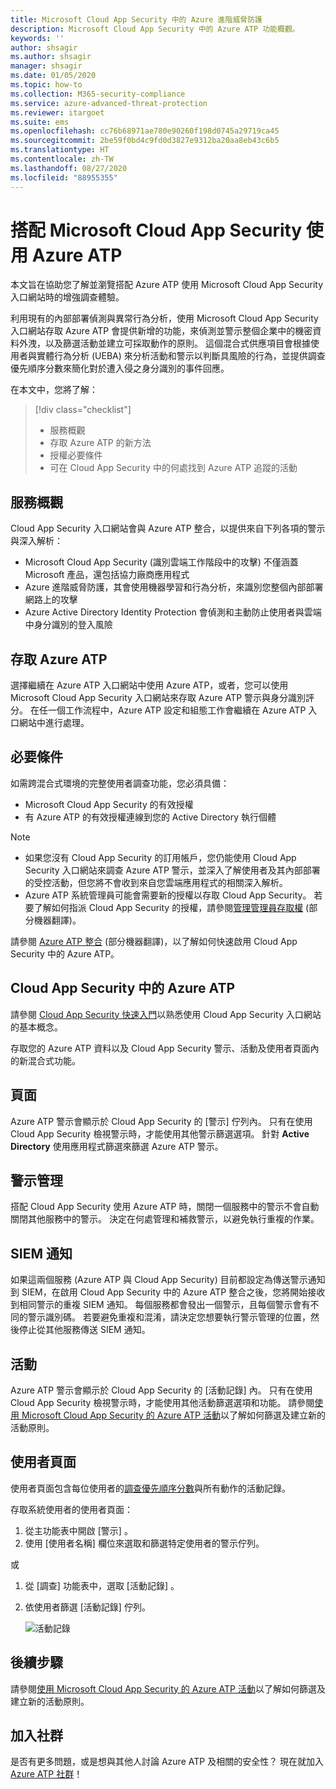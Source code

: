 ```yaml
---
title: Microsoft Cloud App Security 中的 Azure 進階威脅防護
description: Microsoft Cloud App Security 中的 Azure ATP 功能概觀。
keywords: ''
author: shsagir
ms.author: shsagir
manager: shsagir
ms.date: 01/05/2020
ms.topic: how-to
ms.collection: M365-security-compliance
ms.service: azure-advanced-threat-protection
ms.reviewer: itargoet
ms.suite: ems
ms.openlocfilehash: cc76b68971ae780e90260f198d0745a29719ca45
ms.sourcegitcommit: 2be59f0bd4c9fd0d3827e9312ba20aa8eb43c6b5
ms.translationtype: HT
ms.contentlocale: zh-TW
ms.lasthandoff: 08/27/2020
ms.locfileid: "88955355"
---
```

# <a name="using-azure-atp-with-microsoft-cloud-app-security"></a>搭配 Microsoft Cloud App Security 使用 Azure ATP

本文旨在協助您了解並瀏覽搭配 Azure ATP 使用 Microsoft Cloud App Security 入口網站時的增強調查體驗。

利用現有的內部部署偵測與異常行為分析，使用 Microsoft Cloud App Security 入口網站存取 Azure ATP 會提供新增的功能，來偵測並警示整個企業中的機密資料外洩，以及篩選活動並建立可採取動作的原則。 這個混合式供應項目會根據使用者與實體行為分析 (UEBA) 來分析活動和警示以判斷具風險的行為，並提供調查優先順序分數來簡化對於遭入侵之身分識別的事件回應。

在本文中，您將了解：

> [!div class="checklist"]
>
> - 服務概觀
> - 存取 Azure ATP 的新方法
> - 授權必要條件
> - 可在 Cloud App Security 中的何處找到 Azure ATP 追蹤的活動

## <a name="service-overview"></a>服務概觀

Cloud App Security 入口網站會與 Azure ATP 整合，以提供來自下列各項的警示與深入解析：

- Microsoft Cloud App Security (識別雲端工作階段中的攻擊) 不僅涵蓋 Microsoft 產品，還包括協力廠商應用程式
- Azure 進階威脅防護，其會使用機器學習和行為分析，來識別您整個內部部署網路上的攻擊
- Azure Active Directory Identity Protection 會偵測和主動防止使用者與雲端中身分識別的登入風險

## <a name="access-azure-atp"></a>存取 Azure ATP

選擇繼續在 Azure ATP 入口網站中使用 Azure ATP，或者，您可以使用 Microsoft Cloud App Security 入口網站來存取 Azure ATP 警示與身分識別評分。 在任一個工作流程中，Azure ATP 設定和組態工作會繼續在 Azure ATP 入口網站中進行處理。

## <a name="prerequisites"></a>必要條件

如需跨混合式環境的完整使用者調查功能，您必須具備：

- Microsoft Cloud App Security 的有效授權
- 有 Azure ATP 的有效授權連線到您的 Active Directory 執行個體

>[!NOTE]
>
> - 如果您沒有 Cloud App Security 的訂用帳戶，您仍能使用 Cloud App Security 入口網站來調查 Azure ATP 警示，並深入了解使用者及其內部部署的受控活動，但您將不會收到來自您雲端應用程式的相關深入解析。
> - Azure ATP 系統管理員可能會需要新的授權以存取 Cloud App Security。 若要了解如何指派 Cloud App Security 的授權，請參閱[管理管理員存取權](/cloud-app-security/manage-admins) \(部分機器翻譯\)。

請參閱 [Azure ATP 整合](/cloud-app-security/aatp-integration) \(部分機器翻譯\)，以了解如何快速啟用 Cloud App Security 中的 Azure ATP。

## <a name="azure-atp-in-cloud-app-security"></a>Cloud App Security 中的 Azure ATP

請參閱 [Cloud App Security 快速入門](/cloud-app-security/getting-started-with-cloud-app-security)以熟悉使用 Cloud App Security 入口網站的基本概念。

存取您的 Azure ATP 資料以及 Cloud App Security 警示、活動及使用者頁面內的新混合式功能。

## <a name="alerts"></a>頁面

Azure ATP 警示會顯示於 Cloud App Security 的 [警示]  佇列內。 只有在使用 Cloud App Security 檢視警示時，才能使用其他警示篩選選項。 針對 **Active Directory** 使用應用程式篩選來篩選 Azure ATP 警示。

## <a name="alert-management"></a>警示管理

搭配 Cloud App Security 使用 Azure ATP 時，關閉一個服務中的警示不會自動關閉其他服務中的警示。 決定在何處管理和補救警示，以避免執行重複的作業。

## <a name="siem-notification"></a>SIEM 通知

如果這兩個服務 (Azure ATP 與 Cloud App Security) 目前都設定為傳送警示通知到 SIEM，在啟用 Cloud App Security 中的 Azure ATP 整合之後，您將開始接收到相同警示的重複 SIEM 通知。 每個服務都會發出一個警示，且每個警示會有不同的警示識別碼。 若要避免重複和混淆，請決定您想要執行警示管理的位置，然後停止從其他服務傳送 SIEM 通知。

## <a name="activities"></a>活動

Azure ATP 警示會顯示於 Cloud App Security 的 [活動記錄]  內。 只有在使用 Cloud App Security 檢視警示時，才能使用其他活動篩選選項和功能。 請參閱[使用 Microsoft Cloud App Security 的 Azure ATP 活動](atp-activities-filtering-mcas.md)以了解如何篩選及建立新的活動原則。

## <a name="user-pages"></a>使用者頁面

使用者頁面包含每位使用者的[調查優先順序分數](/cloud-app-security/tutorial-ueba)與所有動作的活動記錄。

存取系統使用者的使用者頁面：
1. 從主功能表中開啟 [警示]  。
1. 使用 [使用者名稱]  欄位來選取和篩選特定使用者的警示佇列。

 或

1. 從 [調查]  功能表中，選取 [活動記錄]  。
1. 依使用者篩選 [活動記錄] 佇列。

    ![活動記錄](media/atp-mcas-activity-filter.png)

## <a name="next-steps"></a>後續步驟

請參閱[使用 Microsoft Cloud App Security 的 Azure ATP 活動](atp-activities-filtering-mcas.md)以了解如何篩選及建立新的活動原則。

## <a name="join-the-community"></a>加入社群

是否有更多問題，或是想與其他人討論 Azure ATP 及相關的安全性？ 現在就加入 [Azure ATP 社群](https://techcommunity.microsoft.com/t5/Azure-Advanced-Threat-Protection/bd-p/AzureAdvancedThreatProtection)！